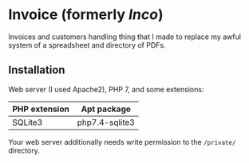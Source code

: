 # Invoice (formerly *Inco*)

Invoices and customers handling thing that I made to replace my awful system of a spreadsheet and directory of PDFs.

## Installation

Web server (I used Apache2), PHP 7, and some extensions:

| PHP extension | Apt package    |
| ------------- | -------------- |
| SQLite3       | php7.4-sqlite3 |

Your web server additionally needs write permission to the `/private/` directory.
